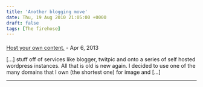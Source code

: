 ```yaml
---
title: 'Another blogging move'
date: Thu, 19 Aug 2010 21:05:00 +0000
draft: false
tags: [The firehose]
---
```



#### 
[Host your own content.](http://www.nickburaglio.com/2013/04/20/why-you-should-host-your-own-social-media-content/ "") - <time datetime="2013-04-20 18:01:37">Apr 6, 2013</time>

\[...\] stuff off of services like blogger, twitpic and onto a series of self hosted wordpress instances. All that is old is new again. I decided to use one of the many domains that I own (the shortest one) for image and \[...\]
<hr />
